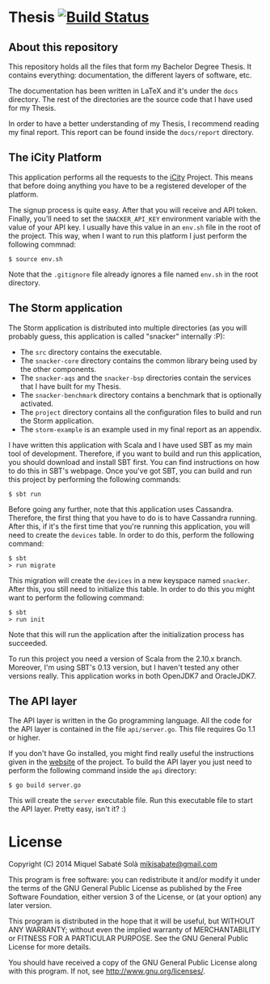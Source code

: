 # Thesis [![Build Status](https://travis-ci.org/mssola/thesis.svg?branch=master)](https://travis-ci.org/mssola/thesis)

## About this repository

This repository holds all the files that form my Bachelor Degree Thesis. It
contains everything: documentation, the different layers of software, etc.

The documentation has been written in LaTeX and it's under the `docs`
directory. The rest of the directories are the source code that I have
used for my Thesis.

In order to have a better understanding of my Thesis, I recommend reading
my final report. This report can be found inside the `docs/report` directory.

## The iCity Platform

This application performs all the requests to the [iCity](http://icity-devp.icityproject.com/)
Project. This means that before doing anything you have to be a registered
developer of the platform.

The signup process is quite easy. After that you will receive and API token.
Finally, you'll need to set the `SNACKER_API_KEY` environment variable
with the value of your API key. I usually have this value in an `env.sh` file
in the root of the project. This way, when I want to run this platform I
just perform the following commnad:

    $ source env.sh

Note that the `.gitignore` file already ignores a file named `env.sh` in the
root directory.

## The Storm application

The Storm application is distributed into multiple directories (as you will
probably guess, this application is called "snacker" internally :P):

* The `src` directory contains the executable.
* The `snacker-core` directory contains the common library being used by the
other components.
* The `snacker-aqs` and the `snacker-bsp` directories contain the services
that I have built for my Thesis.
* The `snacker-benchmark` directory contains a benchmark that is optionally
activated.
* The `project` directory contains all the configuration files to build and run
the Storm application.
* The `storm-example` is an example used in my final report as an appendix.

I have written this application with Scala and I have used SBT as my main tool
of development. Therefore, if you want to build and run this application, you
should download and install SBT first. You can find instructions on how to do
this in SBT's webpage. Once you've got SBT, you can build and run this project
by performing the following commands:

    $ sbt run

Before going any further, note that this application uses Cassandra. Therefore,
the first thing that you have to do is to have Cassandra running. After
this, if it's the first time that you're running this application, you will
need to create the `devices` table. In order to do this, perform the following
command:

    $ sbt
    > run migrate

This migration will create the `devices` in a new keyspace named `snacker`.
After this, you still need to initialize this table. In order to do this you
might want to perform the following command:

    $ sbt
    > run init

Note that this will run the application after the initialization process has
succeeded.

To run this project you need a version of Scala from the 2.10.x branch.
Moreover, I'm using SBT's 0.13 version, but I haven't tested any other versions
really. This application works in both OpenJDK7 and OracleJDK7.

## The API layer

The API layer is written in the Go programming language. All the code for
the API layer is contained in the file `api/server.go`. This file requires
Go 1.1 or higher.

If you don't have Go installed, you might find really useful the instructions
given in the [website](http://golang.org/doc/install) of the project. To
build the API layer you just need to perform the following command inside the
`api` directory:

    $ go build server.go

This will create the `server` executable file. Run this executable file to
start the API layer. Pretty easy, isn't it? :)

# License

Copyright (C) 2014 Miquel Sabaté Solà <mikisabate@gmail.com>

This program is free software: you can redistribute it and/or modify
it under the terms of the GNU General Public License as published by
the Free Software Foundation, either version 3 of the License, or
(at your option) any later version.

This program is distributed in the hope that it will be useful,
but WITHOUT ANY WARRANTY; without even the implied warranty of
MERCHANTABILITY or FITNESS FOR A PARTICULAR PURPOSE.  See the
GNU General Public License for more details.

You should have received a copy of the GNU General Public License
along with this program.  If not, see <http://www.gnu.org/licenses/>.
